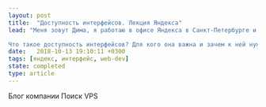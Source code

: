 ```yaml
---
layout: post
title:  "Доступность интерфейсов. Лекция Яндекса"
lead: "Меня зовут Дима, я работаю в офисе Яндекса в Санкт-Петербурге и занимаюсь внутренними сервисами в команде разработки интерфейсов Толоки. В этом году я подготовил лекцию для Школы разработки интерфейсов. Ниже — её расшифровка.

Что такое доступность интерфейсов? Для кого она важна и зачем к ней нужно стремиться? Каковы основные приемы, которые делают интерфейс доступным? Кроме этих вопросов, лекция проясняет принципы, которые лежат в основе ассистивных технологий. Я постарался разобрать теорию и большое количество практических примеров, а также показать процесс работы скринридера."
date:   2018-10-13 19:10:11 +0300
tags: [яндекс, интерфейс, web-dev]
state: completed
type: article
---
```

Блог компании Поиск VPS
